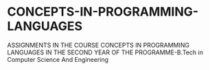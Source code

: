 # CONCEPTS-IN-PROGRAMMING-LANGUAGES
ASSIGNMENTS IN THE COURSE CONCEPTS IN PROGRAMMING LANGUAGES IN THE SECOND YEAR OF THE PROGRAMME-B.Tech in Computer Science And Engineering
